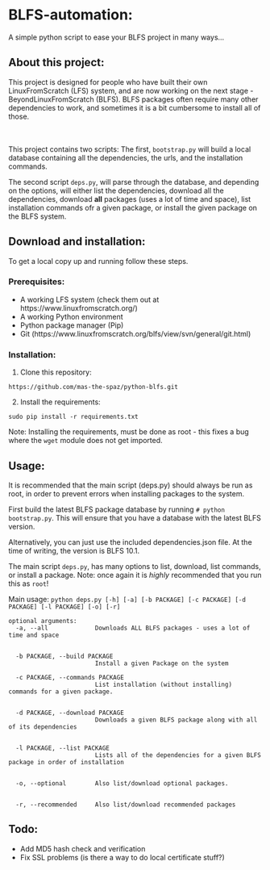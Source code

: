 # BLFS-automation:
A simple python script to ease your BLFS project in many ways...


## About this project:
This project is designed for people who have built their own LinuxFromScratch (LFS) system, and are now working on the next stage - BeyondLinuxFromScratch (BLFS).
BLFS packages often require many other dependencies to work, and sometimes it is a bit cumbersome to install all of those.
    
<br><br>
This project contains two scripts: The first, ```bootstrap.py``` will build a local database containing all the dependencies, the urls, and the installation commands.

The second script ```deps.py```, will parse through the database, and depending on the options, will either list the dependencies, download all the dependencies, download **all** packages (uses a lot of time and space), list installation commands ofr a given package, or install the given package on the BLFS system.

     


## Download and installation:
To get a local copy up and running follow these steps.

### Prerequisites:
<ul>
    <li>A working LFS system (check them out at https://www.linuxfromscratch.org/)</li>
    <li>A working Python environment</li>
    <li>Python package manager (Pip)</li>
    <li>Git (https://www.linuxfromscratch.org/blfs/view/svn/general/git.html)</li>
</ul>

### Installation:
1. Clone this repository:
```
https://github.com/mas-the-spaz/python-blfs.git
```

2. Install the requirements:
```
sudo pip install -r requirements.txt
```
Note: Installing the requirements, must be done as root - this fixes a bug where the ```wget``` module does not get imported.

## Usage:
It is recommended that the main script (deps.py) should always be run as root, in order to prevent errors when installing packages to the system.

First build the latest BLFS package database by running ```# python bootstrap.py```.
This will ensure that you have a database with the latest BLFS version.

Alternatively, you can just use the included dependencies.json file. At the time of writing, the version is BLFS 10.1.

 
The main script ```deps.py```, has many options to list, download, list commands, or install a package.
Note: once again it is *highly* recommended that you run this as ```root```!

Main usage: ```python deps.py [-h] [-a] [-b PACKAGE] [-c PACKAGE] [-d PACKAGE] [-l PACKAGE] [-o] [-r]```

```
optional arguments:
  -a, --all             Downloads ALL BLFS packages - uses a lot of time and space


  -b PACKAGE, --build PACKAGE
                        Install a given Package on the system

  -c PACKAGE, --commands PACKAGE
                        List installation (without installing) commands for a given package. 


  -d PACKAGE, --download PACKAGE
                        Downloads a given BLFS package along with all of its dependencies


  -l PACKAGE, --list PACKAGE
                        Lists all of the dependencies for a given BLFS package in order of installation


  -o, --optional        Also list/download optional packages.


  -r, --recommended     Also list/download recommended packages
  ```

## Todo:
<ul>
<li>Add MD5 hash check and verification</li>
<li>Fix SSL problems (is there a way to do local certificate stuff?)</li>
</ul>




